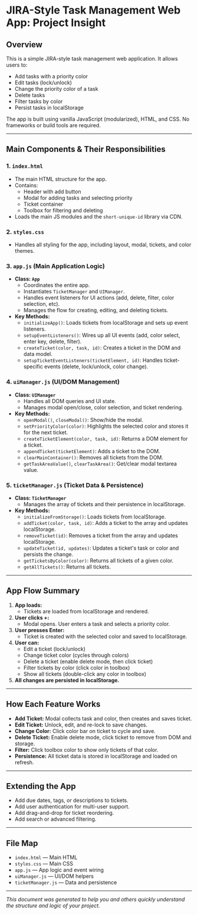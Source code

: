 # JIRA-Style Task Management Web App: Project Insight

## Overview
This is a simple JIRA-style task management web application. It allows users to:
- Add tasks with a priority color
- Edit tasks (lock/unlock)
- Change the priority color of a task
- Delete tasks
- Filter tasks by color
- Persist tasks in localStorage

The app is built using vanilla JavaScript (modularized), HTML, and CSS. No frameworks or build tools are required.

---

## Main Components & Their Responsibilities

### 1. `index.html`
- The main HTML structure for the app.
- Contains:
  - Header with add button
  - Modal for adding tasks and selecting priority
  - Ticket container
  - Toolbox for filtering and deleting
- Loads the main JS modules and the `short-unique-id` library via CDN.

### 2. `styles.css`
- Handles all styling for the app, including layout, modal, tickets, and color themes.

### 3. `app.js` (Main Application Logic)
- **Class: `App`**
  - Coordinates the entire app.
  - Instantiates `TicketManager` and `UIManager`.
  - Handles event listeners for UI actions (add, delete, filter, color selection, etc).
  - Manages the flow for creating, editing, and deleting tickets.
- **Key Methods:**
  - `initializeApp()`: Loads tickets from localStorage and sets up event listeners.
  - `setupEventListeners()`: Wires up all UI events (add, color select, enter key, delete, filter).
  - `createTicket(color, task, id)`: Creates a ticket in the DOM and data model.
  - `setupTicketEventListeners(ticketElement, id)`: Handles ticket-specific events (delete, lock/unlock, color change).

### 4. `uiManager.js` (UI/DOM Management)
- **Class: `UIManager`**
  - Handles all DOM queries and UI state.
  - Manages modal open/close, color selection, and ticket rendering.
- **Key Methods:**
  - `openModal()`, `closeModal()`: Show/hide the modal.
  - `setPriorityColor(color)`: Highlights the selected color and stores it for the next ticket.
  - `createTicketElement(color, task, id)`: Returns a DOM element for a ticket.
  - `appendTicket(ticketElement)`: Adds a ticket to the DOM.
  - `clearMainContainer()`: Removes all tickets from the DOM.
  - `getTaskAreaValue()`, `clearTaskArea()`: Get/clear modal textarea value.

### 5. `ticketManager.js` (Ticket Data & Persistence)
- **Class: `TicketManager`**
  - Manages the array of tickets and their persistence in localStorage.
- **Key Methods:**
  - `initializeFromStorage()`: Loads tickets from localStorage.
  - `addTicket(color, task, id)`: Adds a ticket to the array and updates localStorage.
  - `removeTicket(id)`: Removes a ticket from the array and updates localStorage.
  - `updateTicket(id, updates)`: Updates a ticket's task or color and persists the change.
  - `getTicketsByColor(color)`: Returns all tickets of a given color.
  - `getAllTickets()`: Returns all tickets.

---

## App Flow Summary
1. **App loads:**
   - Tickets are loaded from localStorage and rendered.
2. **User clicks +:**
   - Modal opens. User enters a task and selects a priority color.
3. **User presses Enter:**
   - Ticket is created with the selected color and saved to localStorage.
4. **User can:**
   - Edit a ticket (lock/unlock)
   - Change ticket color (cycles through colors)
   - Delete a ticket (enable delete mode, then click ticket)
   - Filter tickets by color (click color in toolbox)
   - Show all tickets (double-click any color in toolbox)
5. **All changes are persisted in localStorage.**

---

## How Each Feature Works
- **Add Ticket:** Modal collects task and color, then creates and saves ticket.
- **Edit Ticket:** Unlock, edit, and re-lock to save changes.
- **Change Color:** Click color bar on ticket to cycle and save.
- **Delete Ticket:** Enable delete mode, click ticket to remove from DOM and storage.
- **Filter:** Click toolbox color to show only tickets of that color.
- **Persistence:** All ticket data is stored in localStorage and loaded on refresh.

---

## Extending the App
- Add due dates, tags, or descriptions to tickets.
- Add user authentication for multi-user support.
- Add drag-and-drop for ticket reordering.
- Add search or advanced filtering.

---

## File Map
- `index.html` — Main HTML
- `styles.css` — Main CSS
- `app.js` — App logic and event wiring
- `uiManager.js` — UI/DOM helpers
- `ticketManager.js` — Data and persistence

---

*This document was generated to help you and others quickly understand the structure and logic of your project.* 
